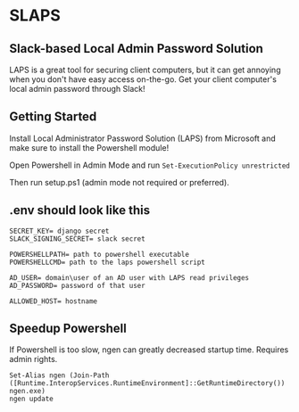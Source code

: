 # SLAPS


## Slack-based Local Admin Password Solution

LAPS is a great tool for securing client computers, but it can get annoying when you don't have easy access on-the-go. Get your client computer's local admin password through Slack!


## Getting Started
Install Local Administrator Password Solution (LAPS) from Microsoft and make sure to install the Powershell module!

Open Powershell in Admin Mode and run `Set-ExecutionPolicy unrestricted`

Then run setup.ps1 (admin mode not required or preferred).


## .env should look like this
```
SECRET_KEY= django secret
SLACK_SIGNING_SECRET= slack secret

POWERSHELLPATH= path to powershell executable
POWERSHELLCMD= path to the laps powershell script

AD_USER= domain\user of an AD user with LAPS read privileges
AD_PASSWORD= password of that user

ALLOWED_HOST= hostname
```

## Speedup Powershell
If Powershell is too slow, ngen can greatly decreased startup time. Requires admin rights.
```
Set-Alias ngen (Join-Path ([Runtime.InteropServices.RuntimeEnvironment]::GetRuntimeDirectory()) ngen.exe)
ngen update
```
